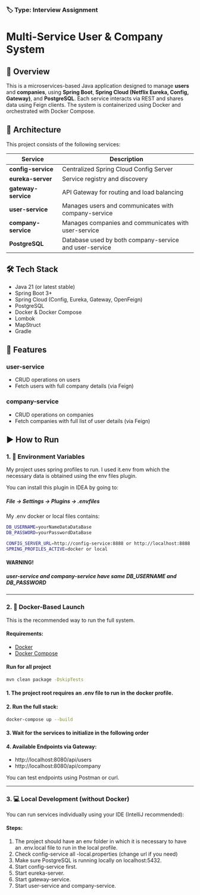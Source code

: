 ### 🏷️ Type: Interview Assignment

# Multi-Service User & Company System 

## 📌 Overview

This is a microservices-based Java application designed to manage **users** and **companies**, using **Spring Boot**, **Spring Cloud (Netflix Eureka, Config, Gateway)**, and **PostgreSQL**. Each service interacts via REST and shares data using Feign clients. The system is containerized using Docker and orchestrated with Docker Compose.

## 🧩 Architecture

This project consists of the following services:

| Service          | Description |
|------------------|-------------|
| **config-service** | Centralized Spring Cloud Config Server |
| **eureka-server** | Service registry and discovery |
| **gateway-service** | API Gateway for routing and load balancing |
| **user-service** | Manages users and communicates with company-service |
| **company-service** | Manages companies and communicates with user-service |
| **PostgreSQL** | Database used by both company-service and user-service |

## 🛠️ Tech Stack

- Java 21 (or latest stable)
- Spring Boot 3+
- Spring Cloud (Config, Eureka, Gateway, OpenFeign)
- PostgreSQL
- Docker & Docker Compose
- Lombok
- MapStruct
- Gradle

## 🚀 Features

### user-service
- CRUD operations on users
- Fetch users with full company details (via Feign)

### company-service
- CRUD operations on companies
- Fetch companies with full list of user details (via Feign)

## ▶️ How to Run

### 1. 📄 Environment Variables

My project uses spring profiles to run. 
I used it.env from which the necessary data is obtained using the env files plugin.

You can install this plugin in IDEA by going to:
##### File -> Settings -> Plugins -> .envfiles

My .env docker or local files contains:
```bash
DB_USERNAME=yourNameDataDataBase
DB_PASSWORD=yourPasswordDataBase

CONFIG_SERVER_URL=http://config-service:8888 or http://localhost:8888
SPRING_PROFILES_ACTIVE=docker or local
```
#### WARNING! 
##### user-service and company-service have same DB_USERNAME and DB_PASSWORD

---

### 2. 🐳 Docker-Based Launch

This is the recommended way to run the full system.

#### Requirements:
- [Docker](https://www.docker.com/)
- [Docker Compose](https://docs.docker.com/compose/)

#### Run for all project
```bash
mvn clean package -DskipTests
```

#### 1. The project root requires an .env file to run in the docker profile.

#### 2. Run the full stack:
```bash
docker-compose up --build
```
#### 3. Wait for the services to initialize in the following order

#### 4. Available Endpoints via Gateway:
- http://localhost:8080/api/users
- http://localhost:8080/api/company

You can test endpoints using Postman or curl.

---

### 3. 💻 Local Development (without Docker)

You can run services individually using your IDE (IntelliJ recommended):

#### Steps:
1. The project should have an env folder in which it is necessary to have an .env.local file to run in the local profile.
2. Check config-service all -local.properties (change url if you need) 
3. Make sure PostgreSQL is running locally on localhost:5432.
4. Start config-service first.
5. Start eureka-server.
6. Start gateway-service.
7. Start user-service and company-service.

